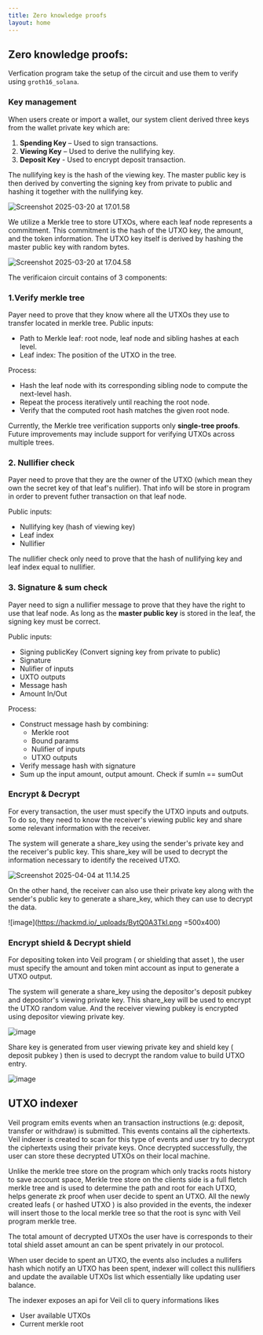 ```yaml
---
title: Zero knowledge proofs
layout: home
---
```

## Zero knowledge proofs:

Verfication program take the setup of the circuit and use them to verify using ```groth16_solana```.

### Key management

When users create or import a wallet, our system client derived three keys from the wallet private key which are:

1. **Spending Key** – Used to sign transactions.
2. **Viewing Key** – Used to derive the nullifying key.
3. **Deposit Key** - Used to encrypt deposit transaction.

The nullifying key is the hash of the viewing key. The master public key is then derived by converting the signing key from private to public and hashing it together with the nullifying key.

![Screenshot 2025-03-20 at 17.01.58](https://hackmd.io/_uploads/S1nnwvF31x.png)

We utilize a Merkle tree to store UTXOs, where each leaf node represents a commitment. This commitment is the hash of the UTXO key, the amount, and the token information. The UTXO key itself is derived by hashing the master public key with random bytes.

![Screenshot 2025-03-20 at 17.04.58](https://hackmd.io/_uploads/BktLdPtnJg.png)

The verificaion circuit contains of 3 components:

### 1.Verify merkle tree

Payer need to prove that they know where all the UTXOs they use to transfer located in merkle tree.
Public inputs:
- Path to Merkle leaf: root node, leaf node and sibling hashes at each level.
- Leaf index: The position of the UTXO in the tree.
    
Process: 
- Hash the leaf node with its corresponding sibling node to compute the next-level hash.
- Repeat the process iteratively until reaching the root node.
- Verify that the computed root hash matches the given root node.

Currently, the Merkle tree verification supports only **single-tree proofs**. Future improvements may include support for verifying UTXOs across multiple trees.

### 2. Nullifier check

Payer need to prove that they are the owner of the UTXO (which mean they own the secret key of that leaf's nulifier). That info will be store in program in order to prevent futher transaction on that leaf node.

Public inputs:
- Nullifying key (hash of viewing key)
- Leaf index
- Nullifier

The nullifier check only need to prove that the hash of nullifying key and leaf index equal to nullifier.

### 3. Signature & sum check

Payer need to sign a nullifier message to prove that they have the right to use that leaf node. As long as the **master public key** is stored in the leaf, the signing key must be correct.

Public inputs:
- Signing publicKey (Convert signing key from private to public)
- Signature
- Nulifier of inputs
- UXTO outputs
- Message hash
- Amount In/Out

Process:
- Construct message hash by combining: 
    - Merkle root
    - Bound params
    - Nulifier of inputs
    - UTXO outputs
- Verify message hash with signature
- Sum up the input amount, output amount. Check if sumIn == sumOut

### Encrypt & Decrypt

For every transaction, the user must specify the UTXO inputs and outputs. To do so, they need to know the receiver's viewing public key and share some relevant information with the receiver.

The system will generate a share_key using the sender's private key and the receiver's public key. This share_key will be used to decrypt the information necessary to identify the received UTXO.

![Screenshot 2025-04-04 at 11.14.25](https://hackmd.io/_uploads/rypi3R3pJx.png)

On the other hand, the receiver can also use their private key along with the sender's public key to generate a share_key, which they can use to decrypt the data.

![image](https://hackmd.io/_uploads/BytQ0A3Tkl.png =500x400)
### Encrypt shield & Decrypt shield

For depositing token into Veil program ( or shielding that asset ), the user must specify the amount and token mint account as input to generate a UTXO output. 

The system will generate a share_key using the depositor's deposit pubkey and depositor's viewing private key. This share_key will be used to encrypt the UTXO random value. And the receiver viewing pubkey is encrypted using depositor viewing private key.

![image](https://hackmd.io/_uploads/HkKTM7aaJl.png)

Share key is generated from user viewing private key and shield key ( deposit pubkey ) then is used to decrypt the random value to build UTXO entry. 

![image](https://hackmd.io/_uploads/ByX14fTTyx.png)

## UTXO indexer

Veil program emits events when an transaction instructions (e.g: deposit, transfer or withdraw) is submitted. This events contains all the ciphertexts. Veil indexer is created to scan for this type of events and user try to decrypt the ciphertexts using their private keys. Once decrypted successfully, the user can store these decrypted UTXOs on their local machine. 

Unlike the merkle tree store on the program which only tracks roots history to save account space, Merkle tree store on the clients side is a full fletch merkle tree and is used to determine the path and root for each UTXO, helps generate zk proof when user decide to spent an UTXO. All the newly created leafs ( or hashed UTXO ) is also provided in the events, the indexer will insert those to the local merkle tree so that the root is sync with Veil program merkle tree.

The total amount of decrypted UTXOs the user have is corresponds to their total shield asset amount an can be spent privately in our protocol.

When user decide to spent an UTXO, the events also includes a nullifers hash which notify an UTXO has been spent, indexer will collect this nullifiers and update the available UTXOs list which essentially like updating user balance.

The indexer exposes an api for Veil cli to query informations likes 
- User available UTXOs 
- Current merkle root